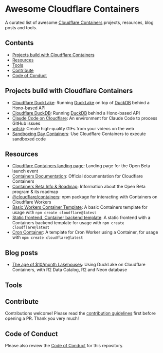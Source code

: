 # Awesome Cloudflare Containers
A curated list of awesome [Cloudflare Containers](https://containers.cloudflare.com) projects, resources, blog posts and tools.

## Contents
- [Projects build with Cloudflare Containers](#projects-build-with-cloudflare-containers)
- [Resources](#resources)
- [Tools](#tools)
- [Contribute](#contribute)
- [Code of Conduct](#code-of-conduct)

## Projects build with Cloudflare Containers

- [Cloudflare DuckLake](https://github.com/tobilg/cloudflare-ducklake): Running [DuckLake](https://ducklake.select/) on top of [DuckDB](https://duckdb.org) behind a Hono-based API
- [Cloudflare DuckDB](https://github.com/tobilg/cloudflare-ducklake): Running [DuckDB](https://duckdb.org) behind a Hono-based API
- [Claude Code on Cloudflare](https://github.com/ghostwriternr/claude-code-containers): An environment for Claude Code to process GitHub issues
- [wifski](https://github.com/megaconfidence/wifski/): Create high-quality GIFs from your videos on the web
- [Sandboxing Day Containers](https://github.com/craigsdennis/sandboxing-day-containers): Use Cloudflare Containers to execute sandboxed code

## Resources

- [Cloudflare Containers landing page](https://containers.cloudflare.com/): Landing page for the Open Beta launch event
- [Containers Documentation](https://developers.cloudflare.com/containers/): Official documentation for Cloudflare Containers
- [Containers Beta Info & Roadmap](https://developers.cloudflare.com/containers/beta-info/): Information about the Open Beta program & its roadmap
- [@cloudflare/containers](https://www.npmjs.com/package/@cloudflare/containers): npm package for interacting with Containers on Cloudflare Workers
- [Basic Workers Container Template](https://github.com/cloudflare/templates/tree/main/containers-template): A basic Containers template for usage with `npm create cloudflare@latest`
- [Static frontend, Container backend template](https://github.com/mikenomitch/static-frontend-container-backend): A static frontend  with a Containers backend template for usage with `npm create cloudflare@latest`
- [Cron Container](https://github.com/mikenomitch/cron-container): A template for Cron Worker using a Container, for usage with `npm create cloudflare@latest`

## Blog posts

- [The age of $10/month Lakehouses](https://tobilg.com/the-age-of-10-dollar-a-month-lakehouses): Using DuckLake on Cloudflare Containers, with R2 Data Catalog, R2 and Neon database

## Tools

## Contribute

Contributions welcome! Please read the [contribution guidelines](CONTRIBUTING.md) first before opening a PR. Thank you very much!

## Code of Conduct

Please also review the [Code of Conduct](CODE_OF_CONDUCT.md) for this repository.

